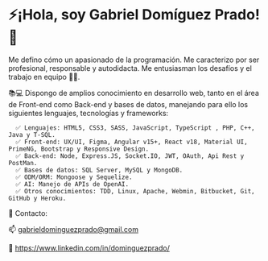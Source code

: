 # ⚡¡Hola, soy Gabriel Domíguez Prado! 🚀

Me defino cómo un apasionado de la programación. Me caracterizo por ser profesional, responsable y autodidacta. Me entusiasman los desafíos y el trabajo en equipo 💪😃.

📚💻 Dispongo de amplios conocimiento en desarrollo web, tanto en el área de Front-end como Back-end y bases de datos, manejando para ello los siguientes lenguajes, tecnologías y frameworks:

      ✅ Lenguajes: HTML5, CSS3, SASS, JavaScript, TypeScript , PHP, C++, Java y T-SQL.
      ✅ Front-end: UX/UI, Figma, Angular v15+, React v18, Material UI, PrimeNG, Bootstrap y Responsive Design.
      ✅ Back-end: Node, Express.JS, Socket.IO, JWT, OAuth, Api Rest y PostMan.
      ✅ Bases de datos: SQL Server, MySQL y MongoDB.
      ✅ ODM/ORM: Mongoose y Sequelize.
      ✅ AI: Manejo de APIs de OpenAI.
      ✅ Otros conocimientos: TDD, Linux, Apache, Webmin, Bitbucket, Git, GitHub y Heroku.

💬 Contacto:

📫 gabrieldominguezprado@gmail.com

💼 https://www.linkedin.com/in/dominguezprado/
